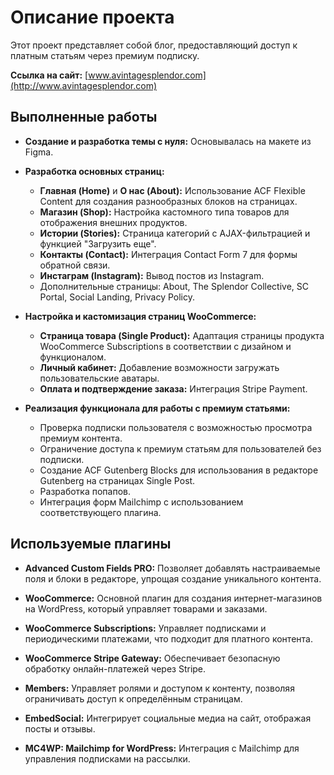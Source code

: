 # Описание проекта

Этот проект представляет собой блог, предоставляющий доступ к платным статьям через премиум подписку.

**Ссылка на сайт:** [www.avintagesplendor.com](http://www.avintagesplendor.com)

## Выполненные работы

- **Создание и разработка темы с нуля:** Основывалась на макете из Figma.

- **Разработка основных страниц:**
  - **Главная (Home)** и **О нас (About):** Использование ACF Flexible Content для создания разнообразных блоков на страницах.
  - **Магазин (Shop):** Настройка кастомного типа товаров для отображения внешних продуктов.
  - **Истории (Stories):** Страница категорий с AJAX-фильтрацией и функцией "Загрузить еще".
  - **Контакты (Contact):** Интеграция Contact Form 7 для формы обратной связи.
  - **Инстаграм (Instagram):** Вывод постов из Instagram.
  - Дополнительные страницы: About, The Splendor Collective, SC Portal, Social Landing, Privacy Policy.

- **Настройка и кастомизация страниц WooCommerce:**
  - **Страница товара (Single Product):** Адаптация страницы продукта WooCommerce Subscriptions в соответствии с дизайном и функционалом.
  - **Личный кабинет:** Добавление возможности загружать пользовательские аватары.
  - **Оплата и подтверждение заказа:** Интеграция Stripe Payment.

- **Реализация функционала для работы с премиум статьями:**
  - Проверка подписки пользователя с возможностью просмотра премиум контента.
  - Ограничение доступа к премиум статьям для пользователей без подписки.
  - Создание ACF Gutenberg Blocks для использования в редакторе Gutenberg на страницах Single Post.
  - Разработка попапов.
  - Интеграция форм Mailchimp с использованием соответствующего плагина.

## Используемые плагины

- **Advanced Custom Fields PRO:** Позволяет добавлять настраиваемые поля и блоки в редакторе, упрощая создание уникального контента.
  
- **WooCommerce:** Основной плагин для создания интернет-магазинов на WordPress, который управляет товарами и заказами.

- **WooCommerce Subscriptions:** Управляет подписками и периодическими платежами, что подходит для платного контента.

- **WooCommerce Stripe Gateway:** Обеспечивает безопасную обработку онлайн-платежей через Stripe.

- **Members:** Управляет ролями и доступом к контенту, позволяя ограничивать доступ к определённым страницам.

- **EmbedSocial:** Интегрирует социальные медиа на сайт, отображая посты и отзывы.

- **MC4WP: Mailchimp for WordPress:** Интеграция с Mailchimp для управления подписками на рассылки.


